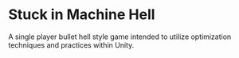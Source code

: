 # Stuck in Machine Hell
A single player bullet hell style game intended to utilize optimization techniques and practices within Unity.
